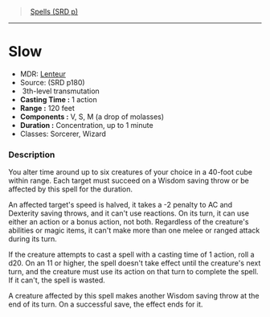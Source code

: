 ﻿---
!Spell
Family: SpellVO
Level: 3
Type: transmutation
CastingTime: 1 action
Range: 120 feet
Components: V, S, M (a drop of molasses)
Duration: Concentration, up to 1 minute
Classes: Sorcerer, Wizard
Id: spells_vo.md#slow
ParentLink: spells_vo.md#spells-srd-p
Name: Slow
ParentName: Spells (SRD p)
NameLevel: 1
AltName: '[Lenteur](hd_spells_lenteur.md)'
Source: (SRD p180)
Attributes: {}
---
> [Spells (SRD p)](srd_spells.md)

---

# Slow

- MDR: [Lenteur](hd_spells_lenteur.md)
- Source: (SRD p180)
-  3th-level transmutation
- **Casting Time :** 1 action
- **Range :** 120 feet
- **Components :** V, S, M (a drop of molasses)
- **Duration :** Concentration, up to 1 minute
- Classes: Sorcerer, Wizard

### Description

You alter time around up to six creatures of your choice in a 40-foot cube within range. Each target must succeed on a Wisdom saving throw or be affected by this spell for the duration.

An affected target's speed is halved, it takes a -2 penalty to AC and Dexterity saving throws, and it can't use reactions. On its turn, it can use either an action or a bonus action, not both. Regardless of the creature's abilities or magic items, it can't make more than one melee or ranged attack during its turn.

If the creature attempts to cast a spell with a casting time of 1 action, roll a d20. On an 11 or higher, the spell doesn't take effect until the creature's next turn, and the creature must use its action on that turn to complete the spell. If it can't, the spell is wasted.

A creature affected by this spell makes another Wisdom saving throw at the end of its turn. On a successful save, the effect ends for it.


